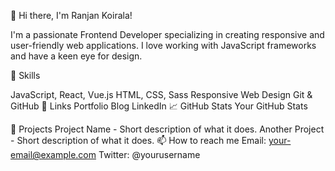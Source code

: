👋 Hi there, I'm Ranjan Koirala!

I'm a passionate Frontend Developer specializing in creating responsive and user-friendly web applications. I love working with JavaScript frameworks and have a keen eye for design.

🌟 Skills

JavaScript, React, Vue.js
HTML, CSS, Sass
Responsive Web Design
Git & GitHub
🔗 Links
Portfolio
Blog
LinkedIn
📈 GitHub Stats
Your GitHub Stats

🚀 Projects
Project Name - Short description of what it does.
Another Project - Short description of what it does.
📫 How to reach me
Email: your-email@example.com
Twitter: @yourusername
